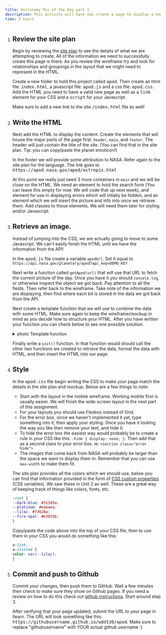 ```yaml
---
title: Astronomy Pic of the Day part 1
description: This activity will have you create a page to display a new picture every day retrieved from an open API that NASA provides. You will be provided a site plan for the page we will be building. You will need to pay close attention to the detail in the plan (which includes a wireframe and Mockup) and apply padding, margin, font-size, line-height, letter-spacing, centering, Grid, and more to get it right.
time: 2 hours
---
```


<ol >
<li>
<!-- START STEP -->
<h2>Review the site plan</h2>
<p>
Begin by reviewing the
<a href="/examples/apod/site-plan.html">site plan</a> to see the details of
what we are attempting to create. All of the information we need
to successfully create this page is there. As you review the
wireframe try and look for relationships and groupings in the
layout that we might need to represent in the HTML.
</p>

<p>
Create a new folder to hold this project called
<kbd>apod</kbd>. Then create an html file: <kbd>index.html</kbd>,
a javascript file: <kbd>apod.js</kbd> and a css file:
<kbd>apod.css</kbd>. Add the HTML you need to have a valid new
page as well as a <kbd>link</kbd> element for your CSS and a
<kbd>script</kbd> for your Javascript.
</p>
<p>
Make sure to add a new link to the site
<kbd>/index.html</kbd> file as well!
</p>

<!-- END STEP -->
</li>
<li>
<!-- START STEP -->
<h2>Write the HTML</h2>
<p>
Next add the HTML to display the content. Create the elements that
will house the major parts of the page first: <code>header</code>,
<code>main</code>, and <code>footer</code>. The header will just
contain the title of the site. (You can find that in the site
plan. Tip: you can copy/paste the planet emoticon!)
</p>
<p>
In the footer we will provide some attribution to NASA. Refer
again to the site plan for the language. The link goes to
<kbd>https://apod.nasa.gov/apod/astropix.html</kbd>
</p>
<p>
At this point we really just need 3 more containers in
<code>main</code> and we will be close on the HTML. We need an
element to hold the search form (You can leave this empty for now.
We will code that up next week), and element for use in displaying
errors which will intially be hidden, and an element which we will
insert the picture and info into once we retrieve them. Add
classes to those elements. We will need them later for styling
and/or Javascript.
</p>

<!-- END STEP -->
</li>
<li>
<!-- START STEP -->
<h2>Retrieve an image.</h2>
<p>
Instead of jumping into the CSS, we are actually going to move to
some Javascript. We can't easily finish the HTML until we have the
information from the API!
</p>
<p>
In the <kbd>apod.js</kbd> file create a variable
<code>apodUrl</code>. Set it equal to
<code>https://api.nasa.gov/planetary/apod?api_key=DEMO_KEY</code>
</p>
<p>
Next write a function called <code>getApod(url)</code> that will
use that URL to fetch the current picture of the day. Once you
have it you should <code>console.log</code>, or otherwise inspect
the object we got back. Pay attention to all the fields. Then
refer back to the wireframe. Take note of the information we are
displaying, then find where each bit is stored in the data we got
back from the API.
</p>
<p>
Next create a template function that we will use to combine the
data with some HTML. Make sure again to keep the wireframe/mockup
in mind as you decide how to structure your HTML. After you have
written your function you can check below to see one possible
solution.
</p>
<details>
<summary>photo Template function</summary>

```javascript
function photoTemplate(photo) {
return `<section class="photo">
<img src=${photo.url} alt="${photo.title}">
<div>
<h2>${photo.title}</h2>
<h3>${photo.date}</h3>
<p>${photo.explanation}</p>
</div>
</section>`;
}
```

</details>
<p>
Finally write a <code>init()</code> function. In that function
would should call the other two functions we created to retrieve
the data, format the data with HTML, and then insert the HTML into
our page.
</p>

<!-- END STEP -->
</li>
<li>
<!-- START STEP -->
<h2>Style</h2>
<p>
In the <kbd>apod.css</kbd> file begin writing the CSS to make your
page match the details in the site plan and mockup. Below are a
few things to note:
</p>
<ul>
<li>Start with the layout in the mobile wireframe. Working mobile first is usually easier. We will finish the wide screen layout in the next part of this assignment.</li>
<li>For your layouts you should use Flexbox instead of Grid.</li>
<li>
For the error box, since we haven't implemented it yet, type
something into it, then apply your styling. Once you have it
looking the way you like then remove your text, and hide it.
</li>
<li>
To hide the error box the easiest way would probably be to
create a rule in your CSS like this:
<code>.hide { display: none; }</code>. Then add that as a second
class to your error box. ie:
<code>&lt;section class="error hide"&gt;</code>
</li>
<li>
The images that come back from NASA will probably be larger than
the space we want to display them in. Remember that you can use
<code>max-width</code> to make them fit.
</li>

</ul>
<div class="callout">
<p>
The site plan provides all the colors which we should use, below
you can find that information provided in the form of
<a
href="https://developer.mozilla.org/en-US/docs/Web/CSS/Using_CSS_custom_properties"
>CSS custom properties</a
>
(CSS variables). We saw these in Unit 2 as well. These are a great way of keeping track of things like colors, fonts, etc.
</p>

```css
:root {
--dark-blue: #313d5a;
--platinum: #eaeaea;
--lilac: #73628a;
--fire-opal: #e3655b;
}
```

<p>
Copy/paste the code above into the top of your CSS file, then to
use them in your CSS you would do something like this:
</p>

```css
a:link,
a:visited {
color: var(--lilac);
}
```

</div>

<!-- END STEP -->
</li>
<li>
<!-- START STEP -->
<h2>Commit and push to Github</h2>

<p>
Commit your changes, then push them to GitHub. Wait a few minutes
then check to make sure they show on Github pages. If you need a
review on how to do this check out
<a
href="https://byui-cit.github.io/learning-modules/modules/general/hosting-git-gihub/ponder2/"
>github instructions</a
>. Start around step 3.
</p>

<p>
After verifying that your page updated, submit the URL to your
page in Ilearn. The URL will look something like this:
<kbd>https://githubusername.github.io/wdd130/apod</kbd>. Make sure
to replace "githubusername" with YOUR actual github username :)
</p>

<!-- END STEP -->
</li>
</ol>
